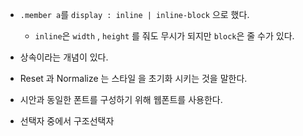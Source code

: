 
- `.member a`를 `display : inline | inline-block` 으로 했다.
    - `inline`은 `width` , `height` 를 줘도 무시가 되지만 `block`은 줄 수가 있다.

- 상속이라는 개념이 있다.
- Reset 과 Normalize 는 스타일 을 초기화 시키는 것을 말한다.
- 시안과 동일한 폰트를 구성하기 위해 웹폰트를 사용한다.
- 선택자 중에서 구조선택자


